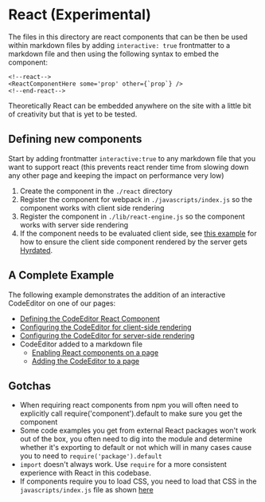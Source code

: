 # React (Experimental)

The files in this directory are react components that can be then be used within markdown files by adding `interactive: true` frontmatter to a markdown file and then using the following syntax to embed the component:

```
<!--react-->
<ReactComponentHere some='prop' other={`prop`} />
<!--end-react-->
```

Theoretically React can be embedded anywhere on the site with a little bit of creativity but that is yet to be tested.

## Defining new components


Start by adding frontmatter `interactive:true` to any markdown file that you want to support react (this prevents react render time from slowing down any other page and keeping the impact on performance very low)

1. Create the component in the `./react` directory
2. Register the component for webpack in `./javascripts/index.js` so the component works with client side rendering
3. Register the component in `./lib/react-engine.js` so the component works with server side rendering
4. If the component needs to be evaluated client side, see [this example](https://github.com/github/docs/blob/a48998c7890b71c8f58eda1fa31b50df348a0042/react/CodeEditor.js) for how to ensure the client side component rendered by the server gets [Hyrdated](https://reactjs.org/docs/react-dom.html#hydrate).

## A Complete Example

The following example demonstrates the addition of an interactive CodeEditor on one of our pages:

- [Defining the CodeEditor React Component](https://github.com/github/docs/blob/a48998c7890b71c8f58eda1fa31b50df348a0042/react/CodeEditor.js)
- [Configuring the CodeEditor for client-side rendering](https://github.com/github/docs/blob/a48998c7890b71c8f58eda1fa31b50df348a0042/javascripts/index.js#L45)
- [Configuring the CodeEditor for server-side rendering](https://github.com/github/docs/blob/a48998c7890b71c8f58eda1fa31b50df348a0042/lib/react/engine.js#L30)
- CodeEditor added to a markdown file
  - [Enabling React components on a page](https://github.com/github/docs/blame/a48998c7890b71c8f58eda1fa31b50df348a0042/content/github/getting-started-with-github/access-permissions-on-github.md#L12)
  - [Adding the CodeEditor to a page](https://github.com/github/docs/blame/a48998c7890b71c8f58eda1fa31b50df348a0042/content/github/getting-started-with-github/access-permissions-on-github.md#L47)


## Gotchas

- When requiring react components from npm you will often need to explicitly call require('component').default to make sure you get the component 
- Some code examples you get from external React packages won't work out of the box, you often need to dig into the module and determine whether it's exporting to default or not which will in many cases cause you to need to `require('package').default`
- `import` doesn't always work. Use `require` for a more consistent experience with React in this codebase.
- If components require you to load CSS, you need to load that CSS in the `javascripts/index.js` file as shown [here](https://github.com/github/docs/blob/a48998c7890b71c8f58eda1fa31b50df348a0042/javascripts/index.js#L22)

